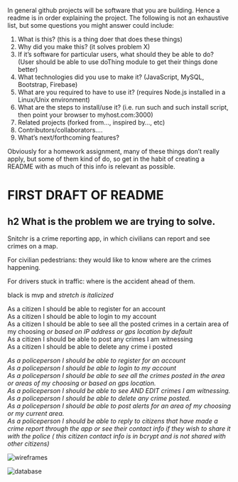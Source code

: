In general github projects will be software that you are building. Hence a readme is in order explaining the project.  The following is not an exhaustive list, but some questions you might answer could include:
1) What is this? (this is a thing doer that does these things)
2) Why did you make this? (it solves problem X)
3) If it’s software for particular users, what should they be able to do? (User should be able to use doThing module to get their things done better)
4) What technologies did you use to make it? (JavaScript, MySQL,  Bootstrap, Firebase)
5) What are you required to have to use it? (requires Node.js installed in a Linux/Unix environment)
6) What are the steps to install/use it? (i.e. run such and such install script, then point your browser to myhost.com:3000)
7) Related projects (forked from…, inspired by…, etc)
8) Contributors/collaborators….
9) What’s next/forthcoming features?

Obviously for a homework assignment, many of these things don’t really apply, but some of them kind of do, so get in the habit of creating a README with as much of this info is relevant as possible.

# FIRST DRAFT OF README

## h2 What is the problem we are trying to solve.

Snitchr is a crime reporting app, in which civilians can report and see crimes on a map.

For civilian pedestrians: they would like to know where are the crimes happening.

For drivers stuck in traffic: where is the accident ahead of them.

black is mvp and _stretch is italicized_

As a citizen I should be able to register for an account  
As a citizen I should be able to login to my account  
As a citizen I should be able to see all the posted crimes in a certain area of my   choosing _or based on IP address or gps location by default_  
As a citizen I should be able to post any crimes I am witnessing  
As a citizen I should be able to delete any crime i posted  


_As a policeperson I should be able to register for an account  
As a policeperson I should be able to login to my account  
As a policeperson I should be able to see all the crimes posted in the area or areas of   my choosing or based on gps location.  
As a policeperson I should be able to see AND EDIT crimes I am witnessing.  
As a policeperson I should be able to delete any crime posted.  
As a policeperson I should be able to post alerts for an area of my choosing or my current area.  
As a policeperson I should be able to reply to citizens that have made a crime report   through the app or see their contact info if they wish to share it with the police (  this citizen contact info is in bcrypt and is not shared with other citizens)_  

![wireframes](https://github.com/scrummish/snitchr-backend/blob/master/assets/WireFrames.jpg)

![database](https://github.com/scrummish/snitchr-backend/blob/master/assets/Database.jpg)


